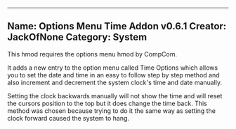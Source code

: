------------------------------
Name: Options Menu Time Addon v0.6.1
Creator: JackOfNone
Category: System
------------------------------
This hmod requires the options menu hmod by CompCom.

It adds a new entry to the option menu called Time Options which
allows you to set the date and time in an easy to follow step by step method and also
increment and decrement the system clock's time and date manually.

Setting the clock backwards manually will not show the time and will reset the cursors
position to the top but it does change the time back. This method was chosen
because trying to do it the same way as setting the clock forward caused the
system to hang.
